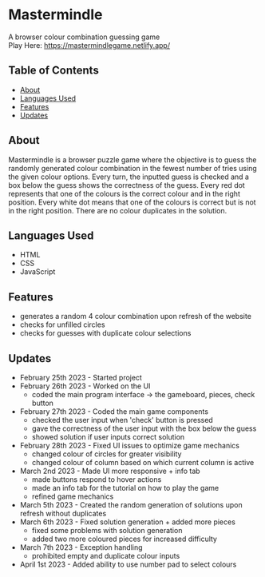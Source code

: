 # Mastermindle
A browser colour combination guessing game  
Play Here: https://mastermindlegame.netlify.app/

## Table of Contents
* [About](#about)
* [Languages Used](#languages-used)
* [Features](#features)
* [Updates](#updates)

## About
Mastermindle is a browser puzzle game where the objective is to guess the randomly generated colour combination in the fewest number of tries using the given colour options. Every turn, the inputted guess is checked and a box below the guess shows the correctness of the guess. Every red dot represents that one of the colours is the correct colour and in the right position. Every white dot means that one of the colours is correct but is not in the right position. There are no colour duplicates in the solution. 

## Languages Used
- HTML
- CSS
- JavaScript

## Features
- generates a random 4 colour combination upon refresh of the website
- checks for unfilled circles
- checks for guesses with duplicate colour selections

## Updates
- February 25th 2023 - Started project
- February 26th 2023 - Worked on the UI
    - coded the main program interface -> the gameboard, pieces, check button
- February 27th 2023 - Coded the main game components
    - checked the user input when 'check' button is pressed
    - gave the correctness of the user input with the box below the guess
    - showed solution if user inputs correct solution
- February 28th 2023 - Fixed UI issues to optimize game mechanics
    - changed colour of circles for greater visibility
    - changed colour of column based on which current column is active
- March 2nd 2023 - Made UI more responsive + info tab
    - made buttons respond to hover actions
    - made an info tab for the tutorial on how to play the game
    - refined game mechanics
- March 5th 2023 - Created the random generation of solutions upon refresh without duplicates
- March 6th 2023 - Fixed solution generation + added more pieces
    - fixed some problems with solution generation
    - added two more coloured pieces for increased difficulty 
- March 7th 2023 - Exception handling
    - prohibited empty and duplicate colour inputs 
- April 1st 2023 - Added ability to use number pad to select colours
